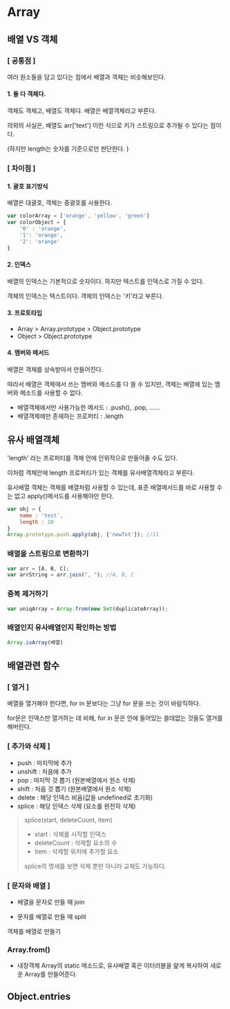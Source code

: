 # Array



## 배열 VS 객체

### [ 공통점 ]

여러 원소들을 담고 있다는 점에서 배열과 객체는 비슷해보인다. 

#### 1. 둘 다 객체다. 

객체도 객체고, 배열도 객체다. 배열은 배열객체라고 부른다. 

의외의 사실은, 배열도 arr['text'] 이런 식으로 키가 스트링으로 추가될 수 있다는 점이다. 

(하지만 length는 숫자를 기준으로만 판단한다. )





### [ 차이점 ] 

#### 1. 괄호 표기방식

배열은 대괄호, 객체는 중괄호를 사용한다. 

```javascript
var colorArray = ['orange', 'yellow', 'green']
var colorObject = {
    '0' : 'orange',
    '1': 'orange',
    '2': 'orange'
}
```



#### 2. 인덱스 

배열의 인덱스는 기본적으로 숫자이다. 하지만 텍스트를 인덱스로 가질 수 있다. 

객체의 인덱스는 텍스트이다. 객체의 인덱스는 '키'라고 부른다. 



#### 3. 프로토타입

- Array  >  Array.prototype  >  Object.prototype
- Object > Object.prototype 



#### 4. 멤버와 메서드

배열은 객체를 상속받아서 만들어진다. 

따라서 배열은 객체에서 쓰는 멤버와 메소드를 다 쓸 수 있지만, 객체는 배열에 있는 멤버와 메소드를 사용할 수 없다. 

- 배열객체에서만 사용가능한 메서드 : .push(), .pop, ......
- 배열객체에만 존재하는 프로퍼티 : .length





## 유사 배열객체

'length' 라는 프로퍼티를 객체 안에 인위적으로 만들어줄 수도 있다. 

이처럼 객체안에 length 프로퍼티가 있는 객체를 유사배열객체라고 부른다.

유사배열 객체는 객체를 배열처럼 사용할 수 있는데, 표준 배열메서드를 바로 사용할 수는 없고 apply()메서드를 사용해야만 한다. 

```javascript
var obj = {
    name : 'test',
    length : 10
}
Array.prototype.push.apply(obj, ['newTxt']); //11
```



### 배열을 스트링으로 변환하기

```javascript
var arr = [A, B, C];
var arrString = arr.join(", "); //A, B, C
```



### 중복 제거하기

```javascript
var uniqArray = Array.from(new Set(duplicateArray));
```



### 배열인지 유사배열인지 확인하는 방법

```javascript
Array.isArray(배열)
```





##  배열관련 함수

### [ 열거 ]

배열을 열거해야 한다면, for in 문보다는 그냥 for 문을 쓰는 것이 바람직하다. 

for문은 인덱스만 열거하는 데 비해, for in 문은 안에 들어있는 쓸데없는 것들도 열거를 해버린다. 

 

### [ 추가와 삭제 ]

- push : 마지막에 추가
- unshift : 처음에 추가
- pop : 마지막 것 뽑기 (원본배열에서 원소 삭제)
- shift : 처음 것 뽑기  (원본배열에서 원소 삭제)
- delete : 해당 인덱스 비움(값을 undefined로 초기화)
- splice : 해당 인덱스 삭제 (요소를 완전히 삭제)

> splice(start, deleteCount, item)
>
> - start : 삭제를 시작할 인덱스
> - deleteCount : 삭제할 요소의 수
> - item : 삭제할 위치에 추가할 요소
>
> splice의 명세를 보면 삭제 뿐만 아니라 교체도 가능하다. 



### [ 문자와 배열 ]

- 배열을 문자로 만들 때 join 

- 문자를 배열로 만들 때 split



객체를 배열로 만들기


### Array.from()
- 내장객체 Array의 static 메소드로, 유사배열 혹은 이터러블을 얉게 복사하여 새로운 Array를 만들어준다.


## Object.entries
